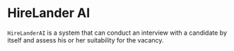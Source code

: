 # HireLander AI

`HireLanderAI` is a system that can conduct an interview with a candidate by itself
and assess his or her suitability for the vacancy.
